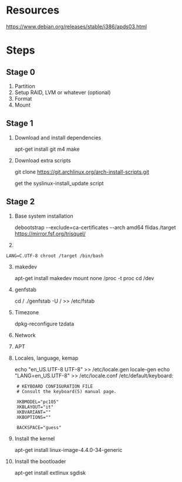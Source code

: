 # Resources

https://www.debian.org/releases/stable/i386/apds03.html

# Steps

## Stage 0

1. Partition
2. Setup RAID, LVM or whatever (optional)
3. Format
4. Mount

## Stage 1

1. Download and install dependencies

    apt-get install git m4 make

2. Download extra scripts

    git clone https://git.archlinux.org/arch-install-scripts.git
    
    get the syslinux-install_update script

## Stage 2

1. Base system installation

    debootstrap --exclude=ca-certificates --arch amd64 flidas /target https://mirror.fsf.org/trisquel/
    
2.

    LANG=C.UTF-8 chroot /target /bin/bash
    
3. makedev

    apt-get install makedev
    mount none /proc -t proc
    cd /dev
    
4. genfstab

   cd /
   ./genfstab -U / >> /etc/fstab
   
5. Timezone

    dpkg-reconfigure tzdata
    
6. Network

7. APT

8. Locales, language, kemap

    echo "en_US.UTF-8 UTF-8" >> /etc/locale.gen
    locale-gen
    echo "LANG=en_US.UTF-8" >> /etc/locale.conf
    /etc/default/keyboard: 
```
    # KEYBOARD CONFIGURATION FILE
    # Consult the keyboard(5) manual page.

    XKBMODEL="pc105"
    XKBLAYOUT="it"
    XKBVARIANT=""
    XKBOPTIONS=""

    BACKSPACE="guess"
```

9. Install the kernel
 
    apt-get install linux-image-4.4.0-34-generic

10. Install the bootloader

     apt-get install extlinux sgdisk
